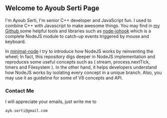## Welcome to Ayoub Serti Page

I'm Ayoub Serti, I'm senior C++ developer and JavaScript fun. I used to combine C++ with Javascript to make awesome things. You may find in [my Github ](https://github.com/ayoubserti/) some  helpful tools and libraries such as [node-iohook](https://github.com/ayoubserti/node-iohook) which is a complete NodeJS module to catch-up events triggered by mouse and keyboard.

In [minimal-node](https://github.com/ayoubserti/minimal-node) I try to introduce how NodeJS works by reinventing the wheel; In fact, this repository digs deeper in NodeJS implementation and reproduces some useful concepts such as ( stream, process.nextTick, timers and Filesystem ). In the other hand, it helps developers understand how NodeJS works by isolating every concept in a unique branch. Also, you may use it as guideline for some of V8 concepts and API.




### Contact Me

I will appreciate your emails, just write me to 


```
ayb.serti@gmail.com
```
